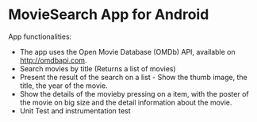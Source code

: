 # MovieSearch App for Android

App functionalities:
- The app uses the Open Movie Database (OMDb) API, available on http://omdbapi.com.
- Search movies by title (Returns a list of movies)
- Present the result of the search on a list - Show the thumb image, the title, the year of the movie. 
- Show the details of the movieby pressing on a item, with the poster of the movie on big size and the detail information about the movie.
- Unit Test and instrumentation test
